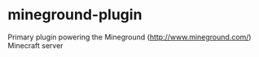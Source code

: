 mineground-plugin
=================

Primary plugin powering the Mineground (http://www.mineground.com/) Minecraft server
